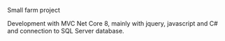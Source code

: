 Small farm project

 Development with MVC Net Core 8, mainly with jquery, javascript and C# and connection to SQL Server database.
